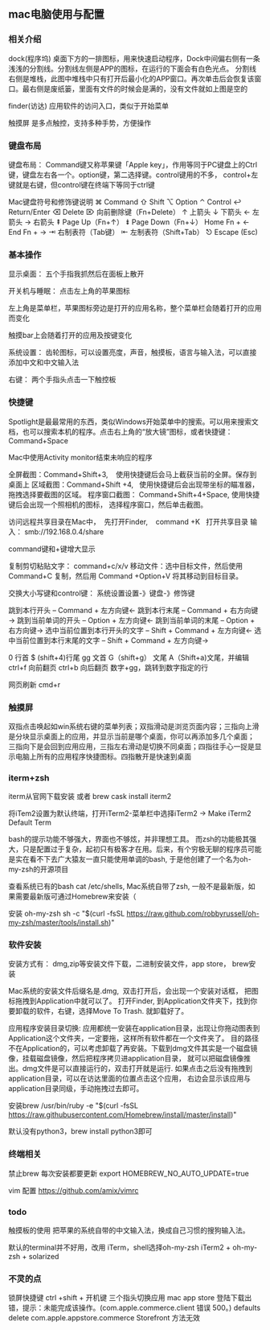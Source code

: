 ## mac电脑使用与配置

### 相关介绍
dock(程序坞) 桌面下方的一排图标，用来快速启动程序，Dock中间偏右侧有一条浅浅的分割线。分割线左侧是APP的图标，在运行的下面会有白色光点。
分割线右侧是堆栈，此图中堆栈中只有打开后最小化的APP窗口。再次单击后会恢复该窗口。最右侧是废纸篓，里面有文件的时候会是满的，没有文件就如上图是空的

finder(访达) 应用软件的访问入口，类似于开始菜单

触摸屏 是多点触控，支持多种手势，方便操作

### 键盘布局

键盘布局： Command键又称苹果键「Apple key」，作用等同于PC键盘上的Ctrl键，键盘左右各一个。option键，第二选择键。control键用的不多，
control+左键就是右键，但control键在终端下等同于ctrl键

Mac键盘符号和修饰键说明
⌘ Command
⇧ Shift
⌥ Option
⌃ Control
↩︎ Return/Enter
⌫ Delete
⌦ 向前删除键（Fn+Delete）
↑ 上箭头
↓ 下箭头
← 左箭头
→ 右箭头
⇞ Page Up（Fn+↑）
⇟ Page Down（Fn+↓）
Home Fn + ←
End Fn + →
⇥ 右制表符（Tab键）
⇤ 左制表符（Shift+Tab）
⎋ Escape (Esc)

### 基本操作
显示桌面： 五个手指我抓然后在面板上散开

开关机与睡眠： 点击左上角的苹果图标

左上角是菜单栏，苹果图标旁边是打开的应用名称，整个菜单栏会随着打开的应用而变化

触摸bar上会随着打开的应用及按键变化

系统设置： 齿轮图标，可以设置亮度，声音，触摸板，语言与输入法，可以直接添加中文和中文输入法

右键： 两个手指头点击一下触控板

### 快捷键

Spotlight是最最常用的东西，类似Windows开始菜单中的搜索。可以用来搜索文档，也可以搜索本机的程序。点击右上角的“放大镜”图标，或者快捷键： Command+Space

Mac中使用Activity monitor结束未响应的程序

全屏截图：Command+Shift+3,    使用快捷键后会马上截获当前的全屏。保存到桌面上
区域截图：Command+Shift +4,   使用快捷键后会出现带坐标的瞄准器， 拖拽选择要截图的区域。
程序窗口截图： Command+Shift+4+Space, 使用快捷键后会出现一个照相机的图标， 选择程序窗口，然后单击截图。

访问远程共享目录在Mac中，  先打开Finder,    command +K   打开共享目录 输入： smb://192.168.0.4/share

command键和+键增大显示

复制剪切粘贴文字： command+c/x/v
移动文件：选中目标文件，然后使用 Command+C 复制，然后用 Command +Option+V 将其移动到目标目录。

交换大小写键和control键： 系统设置设置-》键盘-》修饰键


跳到本行开头 – Command + 左方向键←
跳到本行末尾 – Command + 右方向键→
跳到当前单词的开头 – Option + 左方向键←
跳到当前单词的末尾 – Option + 右方向键→
选中当前位置到本行开头的文字 – Shift + Command + 左方向键←
选中当前位置到本行末尾的文字 – Shift + Command + 左方向键→

0 行首
$ (shift+4)行尾
gg 文首
G（shift+g） 文尾
A（Shift+a)文尾，并编辑
ctrl+f 向前翻页
ctrl+b 向后翻页
数字+gg，跳转到数字指定的行

网页刷新 cmd+r

### 触摸屏
双指点击唤起如win系统右键的菜单列表；双指滑动是浏览页面内容；三指向上滑是分块显示桌面上的应用，并显示当前是哪个桌面，你可以再添加多几个桌面；
三指向下是会回到应用应用，三指左右滑动是切换不同桌面；四指往手心一捉是显示电脑上所有的应用程序快捷图标。四指散开是快速到桌面

### iterm+zsh
iterm从官网下载安装 或者 brew cask install iterm2


将iTem2设置为默认终端，打开iTerm2-菜单栏中选择iTerm2 -> Make iTerm2 Default Term

bash的提示功能不够强大，界面也不够炫，并非理想工具。
而zsh的功能极其强大，只是配置过于复杂，起初只有极客才在用。后来，有个穷极无聊的程序员可能是实在看不下去广大猿友一直只能使用单调的bash, 
于是他创建了一个名为oh-my-zsh的开源项目

查看系统已有的bash  cat /etc/shells, Mac系统自带了zsh, 一般不是最新版，如果需要最新版可通过Homebrew来安装（

安装 oh-my-zsh sh -c "$(curl -fsSL https://raw.github.com/robbyrussell/oh-my-zsh/master/tools/install.sh)"


### 软件安装
安装方式有： dmg,zip等安装文件下载，二进制安装文件，app store， brew安装


Mac系统的安装文件后缀名是.dmg,  双击打开后，会出现一个安装对话框， 把图标拖拽到Application中就可以了。
打开Finder, 到Application文件夹下，找到你要卸载的软件，右键，选择Move To Trash. 就卸载好了。

应用程序安装目录切换:
应用都统一安装在application目录，出现让你拖动图表到Application这个文件夹，一定要拖，这样所有软件都在一个文件夹了。
目的路径不在Application的，可以考虑卸载了再安装。下载到dmg文件其实是一个磁盘镜像，挂载磁盘镜像，然后把程序拷贝进application目录，
就可以把磁盘镜像推出。dmg文件是可以直接运行的，双击打开就是运行. 如果点击之后没有拖拽到application目录，可以在访达里面的位置点击这个应用，
右边会显示该应用与application目录同级，手动拖拽过去即可。


安装brew
/usr/bin/ruby -e "$(curl -fsSL https://raw.githubusercontent.com/Homebrew/install/master/install)"


默认没有python3，brew install python3即可

### 终端相关
禁止brew 每次安装都要更新 export HOMEBREW_NO_AUTO_UPDATE=true

vim 配置 https://github.com/amix/vimrc

### todo 
触摸板的使用
把苹果的系统自带的中文输入法，换成自己习惯的搜狗输入法。

默认的terminal并不好用，改用 iTerm，shell选择oh-my-zsh
iTerm2 + oh-my-zsh + solarized


### 不灵的点
锁屏快捷键 ctrl +shift + 开机键
三个指头切换应用
mac app store 登陆下载出错，提示：未能完成该操作。(com.apple.commerce.client 错误 500。)
defaults delete com.apple.appstore.commerce Storefront 方法无效
